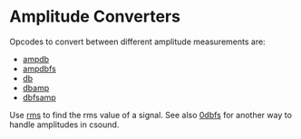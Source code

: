 # **Amplitude Converters**

Opcodes to convert between different amplitude measurements are:

* [ampdb](../../opcodes/ampdb)
* [ampdbfs](../../opcodes/ampdbfs)
* [db](../../opcodes/db)
* [dbamp](../../opcodes/dbamp)
* [dbfsamp](../../opcodes/dbfsamp)

Use [rms](../../opcodes/rms) to find the rms value of a signal. See also [0dbfs](../../opcodes/0dbfs) for another way to handle amplitudes in csound.
